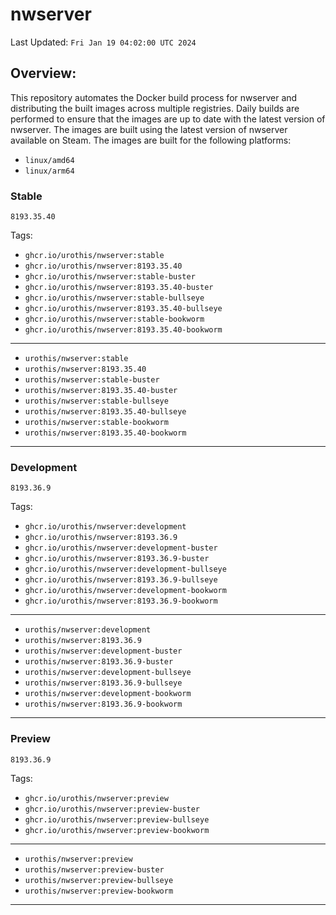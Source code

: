 # <b>nwserver</b>

Last Updated: `Fri Jan 19 04:02:00 UTC 2024`

## Overview:
This repository automates the Docker build process for nwserver and distributing the built images across multiple registries. Daily builds are performed to ensure that the images are up to date with the latest version of nwserver. The images are built using the latest version of nwserver available on Steam.
The images are built for the following platforms:

- `linux/amd64`
- `linux/arm64`

### Stable
`8193.35.40`

Tags: 

- `ghcr.io/urothis/nwserver:stable`
- `ghcr.io/urothis/nwserver:8193.35.40`
- `ghcr.io/urothis/nwserver:stable-buster`
- `ghcr.io/urothis/nwserver:8193.35.40-buster`
- `ghcr.io/urothis/nwserver:stable-bullseye`
- `ghcr.io/urothis/nwserver:8193.35.40-bullseye`
- `ghcr.io/urothis/nwserver:stable-bookworm`
- `ghcr.io/urothis/nwserver:8193.35.40-bookworm`
---
- `urothis/nwserver:stable`
- `urothis/nwserver:8193.35.40`
- `urothis/nwserver:stable-buster`
- `urothis/nwserver:8193.35.40-buster`
- `urothis/nwserver:stable-bullseye`
- `urothis/nwserver:8193.35.40-bullseye`
- `urothis/nwserver:stable-bookworm`
- `urothis/nwserver:8193.35.40-bookworm`
---

### Development
`8193.36.9`

Tags: 

- `ghcr.io/urothis/nwserver:development`
- `ghcr.io/urothis/nwserver:8193.36.9`
- `ghcr.io/urothis/nwserver:development-buster`
- `ghcr.io/urothis/nwserver:8193.36.9-buster`
- `ghcr.io/urothis/nwserver:development-bullseye`
- `ghcr.io/urothis/nwserver:8193.36.9-bullseye`
- `ghcr.io/urothis/nwserver:development-bookworm`
- `ghcr.io/urothis/nwserver:8193.36.9-bookworm`
---
- `urothis/nwserver:development`
- `urothis/nwserver:8193.36.9`
- `urothis/nwserver:development-buster`
- `urothis/nwserver:8193.36.9-buster`
- `urothis/nwserver:development-bullseye`
- `urothis/nwserver:8193.36.9-bullseye`
- `urothis/nwserver:development-bookworm`
- `urothis/nwserver:8193.36.9-bookworm`
---

### Preview
`8193.36.9`

Tags: 

- `ghcr.io/urothis/nwserver:preview`
- `ghcr.io/urothis/nwserver:preview-buster`
- `ghcr.io/urothis/nwserver:preview-bullseye`
- `ghcr.io/urothis/nwserver:preview-bookworm`
---
- `urothis/nwserver:preview`
- `urothis/nwserver:preview-buster`
- `urothis/nwserver:preview-bullseye`
- `urothis/nwserver:preview-bookworm`
---
